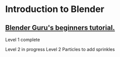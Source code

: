 # Introduction to Blender 
## [Blender Guru's beginners tutorial.](https://www.youtube.com/watch?v=TPrnSACiTJ4)  
Level 1 complete  



Level 2 in progress
Level 2 Particles to add sprinkles